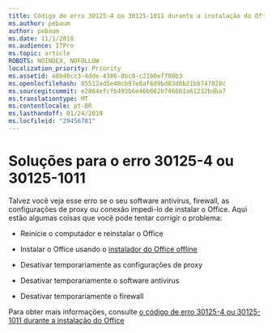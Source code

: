 ```yaml
---
title: Código de erro 30125-4 ou 30125-1011 durante a instalação do Office
ms.author: pebaum
author: pebaum
ms.date: 11/1/2018
ms.audience: ITPro
ms.topic: article
ROBOTS: NOINDEX, NOFOLLOW
localization_priority: Priority
ms.assetid: e8b46cc3-4dde-4386-8bc0-c21b0ef708b3
ms.openlocfilehash: 85512ad5e40cb97e8af6d9bd83d8b21bb747028c
ms.sourcegitcommit: e2864efcfb493b6e46b662b746661a61232bdba7
ms.translationtype: MT
ms.contentlocale: pt-BR
ms.lasthandoff: 01/24/2019
ms.locfileid: "29456781"
---
```

# <a name="solutions-for-error-30125-4-or-30125-1011"></a>Soluções para o erro 30125-4 ou 30125-1011

Talvez você veja esse erro se o seu software antivírus, firewall, as configurações de proxy ou conexão impedi-lo de instalar o Office. Aqui estão algumas coisas que você pode tentar corrigir o problema:
  
- Reinicie o computador e reinstalar o Office
    
- Instalar o Office usando o [instalador do Office offline](https://support.office.com/article/f0a85fe7-118f-41cb-a791-d59cef96ad1c.aspx)
    
- Desativar temporariamente as configurações de proxy
    
- Desativar temporariamente o software antivírus
    
- Desativar temporariamente o firewall
    
Para obter mais informações, consulte [o código de erro 30125-4 ou 30125-1011 durante a instalação do Office](https://support.office.com/article/7bfabec6-76be-4cde-880e-819a9c569612.aspx)
  

